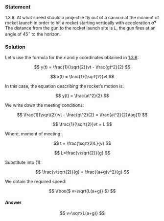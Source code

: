 ###  Statement

$1.3.9.$ At what speed should a projectile fly out of a cannon at the moment of rocket launch in order to hit a rocket starting vertically with acceleration $a$? The distance from the gun to the rocket launch site is $L$, the gun fires at an angle of $45^\circ$ to the horizon.

### Solution

Let's use the formula for the $x$ and $y$ coordinates obtained in [1.3.6](../1.3.6):

$$
y(t) = \frac{1}{\sqrt{2}}vt - \frac{gt^2}{2}
$$

$$
x(t) = \frac{1}{\sqrt{2}}vt
$$

In this case, the equation describing the rocket’s motion is:

$$
y(t) = \frac{at^2}{2}
$$

We write down the meeting conditions:

$$
\frac{1}{\sqrt{2}}vt - \frac{gt^2}{2} = \frac{at^2}{2}\tag{1}
$$

$$
\frac{1}{\sqrt{2}}vt = L
$$

Where, moment of meeting:

$$
t = \frac{\sqrt{2}L}{v}
$$

$$
L=\frac{v\sqrt{2}}{g}
$$

Substitute into $(1)$:

$$
\frac{v\sqrt{2}}{g} = \frac{(a+g)v^2}{g}
$$

We obtain the required speed:

$$
\fbox{$ v=\sqrt{L(a+g)} $}
$$

#### Answer

$$
v=\sqrt{L(a+g)}
$$